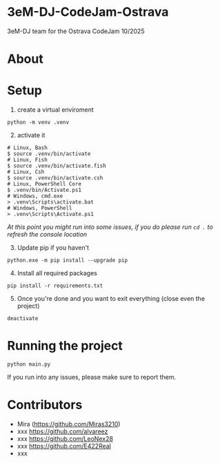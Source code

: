 # 3eM-DJ-CodeJam-Ostrava
3eM-DJ team for the Ostrava CodeJam 10/2025

# About

# Setup

1. create a virtual enviroment
```shell
python -m venv .venv
```

2. activate it
```shell
# Linux, Bash
$ source .venv/bin/activate
# Linux, Fish
$ source .venv/bin/activate.fish
# Linux, Csh
$ source .venv/bin/activate.csh
# Linux, PowerShell Core
$ .venv/bin/Activate.ps1
# Windows, cmd.exe
> .venv\Scripts\activate.bat
# Windows, PowerShell
> .venv\Scripts\Activate.ps1
```

_At this point you might run into some issues, if you do please run `cd .` to refresh the console location_


3. Update pip if you haven't
```shell
python.exe -m pip install --upgrade pip
```

4. Install all required packages
```
pip install -r requirements.txt
```

5. Once you're done and you want to exit everything (close even the project)
```shell
deactivate
```

# Running the project
```shell
python main.py
```

If you run into any issues, please make sure to report them.

# Contributors
- Mira (https://github.com/Miras3210)
- xxx https://github.com/alvareez
- xxx https://github.com/LeoNex28
- xxx https://github.com/E422Real
- xxx
